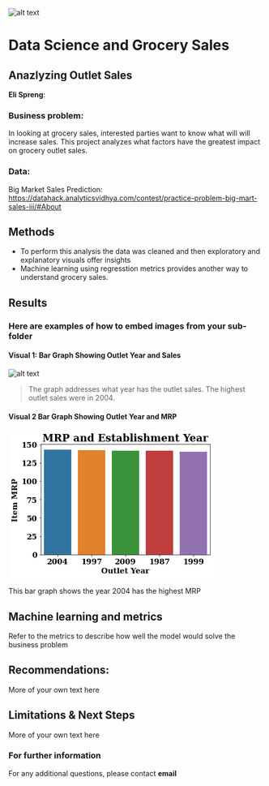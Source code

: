 ![alt text](https://learn.g2.com/hubfs/shopper%20marketing.jpg)

# Data Science and Grocery Sales
## Anazlyzing Outlet Sales  

**Eli Spreng**: 

### Business problem:

In looking at grocery sales, interested parties want to know what will will increase sales. This project analyzes what factors have the greatest impact on 
grocery outlet sales.


### Data:
Big Market Sales Prediction: https://datahack.analyticsvidhya.com/contest/practice-problem-big-mart-sales-iii/#About


## Methods
- To perform this analysis the data was cleaned and then exploratory and explanatory visuals offer insights
- Machine learning using regresstion metrics provides another way to understand grocery sales. 

## Results

### Here are examples of how to embed images from your sub-folder


#### Visual 1: Bar Graph Showing Outlet Year and Sales
![alt text](https://github.com/Elispreng/Project-1-Food-Sales-and-Store-Cultures/commit/ebb614dcf72c23d8ff1004a312eb5b294620cea2)

> The graph addresses what year has the outlet sales. The highest outlet sales were in 2004.

#### Visual 2 Bar  Graph Showing Outlet Year and MRP

![alt text](https://github.com/Elispreng/Project-1-Food-Sales-and-Store-Cultures/blob/main/Spreng%20Outlet%20Year%20and%20MRP.png)


This bar graph shows the year 2004 has the highest MRP

## Machine learning and metrics

Refer to the metrics to describe how well the model would solve the business problem

## Recommendations:

More of your own text here


## Limitations & Next Steps

More of your own text here


### For further information


For any additional questions, please contact **email**
